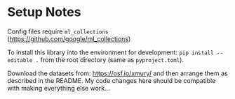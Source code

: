 Setup Notes
===

Config files require `ml_collections` (https://github.com/google/ml_collections)

To install this library into the environment for development: `pip install --editable .` from the root directory (same as `pyproject.toml`). 

Download the datasets from: https://osf.io/xmury/ and then arrange them as described in the README. 
My code changes here should be compatible with making everything else work... 
